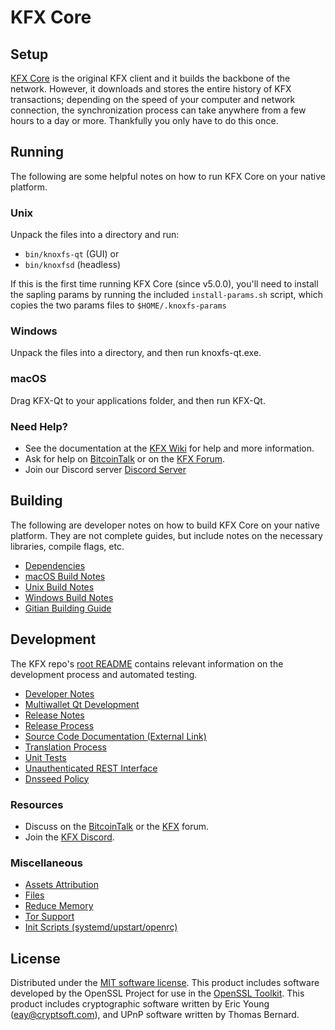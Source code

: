 KFX Core
=============

Setup
---------------------
[KFX Core](http://knoxfs.org/wallet) is the original KFX client and it builds the backbone of the network. However, it downloads and stores the entire history of KFX transactions; depending on the speed of your computer and network connection, the synchronization process can take anywhere from a few hours to a day or more. Thankfully you only have to do this once.

Running
---------------------
The following are some helpful notes on how to run KFX Core on your native platform.

### Unix

Unpack the files into a directory and run:

- `bin/knoxfs-qt` (GUI) or
- `bin/knoxfsd` (headless)

If this is the first time running KFX Core (since v5.0.0), you'll need to install the sapling params by running the included `install-params.sh` script, which copies the two params files to `$HOME/.knoxfs-params`

### Windows

Unpack the files into a directory, and then run knoxfs-qt.exe.

### macOS

Drag KFX-Qt to your applications folder, and then run KFX-Qt.

### Need Help?

* See the documentation at the [KFX Wiki](https://github.com/KFX-Project/KFX/wiki)
for help and more information.
* Ask for help on [BitcoinTalk](https://bitcointalk.org/index.php?topic=1262920.0) or on the [KFX Forum](http://forum.knoxfs.org/).
* Join our Discord server [Discord Server](https://discord.knoxfs.org)

Building
---------------------
The following are developer notes on how to build KFX Core on your native platform. They are not complete guides, but include notes on the necessary libraries, compile flags, etc.

- [Dependencies](dependencies.md)
- [macOS Build Notes](build-osx.md)
- [Unix Build Notes](build-unix.md)
- [Windows Build Notes](build-windows.md)
- [Gitian Building Guide](gitian-building.md)

Development
---------------------
The KFX repo's [root README](/README.md) contains relevant information on the development process and automated testing.

- [Developer Notes](developer-notes.md)
- [Multiwallet Qt Development](multiwallet-qt.md)
- [Release Notes](release-notes.md)
- [Release Process](release-process.md)
- [Source Code Documentation (External Link)](https://www.fuzzbawls.pw/knoxfs/doxygen/)
- [Translation Process](translation_process.md)
- [Unit Tests](unit-tests.md)
- [Unauthenticated REST Interface](REST-interface.md)
- [Dnsseed Policy](dnsseed-policy.md)

### Resources
* Discuss on the [BitcoinTalk](https://bitcointalk.org/index.php?topic=1262920.0) or the [KFX](http://forum.knoxfs.org/) forum.
* Join the [KFX Discord](https://discord.knoxfs.org).

### Miscellaneous
- [Assets Attribution](assets-attribution.md)
- [Files](files.md)
- [Reduce Memory](reduce-memory.md)
- [Tor Support](tor.md)
- [Init Scripts (systemd/upstart/openrc)](init.md)

License
---------------------
Distributed under the [MIT software license](/COPYING).
This product includes software developed by the OpenSSL Project for use in the [OpenSSL Toolkit](https://www.openssl.org/). This product includes
cryptographic software written by Eric Young ([eay@cryptsoft.com](mailto:eay@cryptsoft.com)), and UPnP software written by Thomas Bernard.
